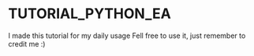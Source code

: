 # TUTORIAL_PYTHON_EA

I made this tutorial for my daily usage
Fell free to use it, just remember to credit me :)
